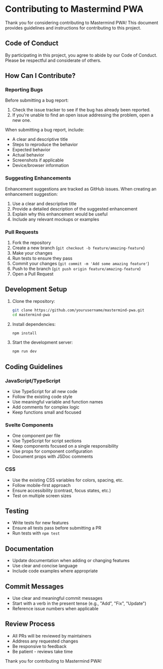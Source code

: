# Contributing to Mastermind PWA

Thank you for considering contributing to Mastermind PWA! This document provides guidelines and instructions for contributing to this project.

## Code of Conduct

By participating in this project, you agree to abide by our Code of Conduct. Please be respectful and considerate of others.

## How Can I Contribute?

### Reporting Bugs

Before submitting a bug report:

1. Check the issue tracker to see if the bug has already been reported.
2. If you're unable to find an open issue addressing the problem, open a new one.

When submitting a bug report, include:

- A clear and descriptive title
- Steps to reproduce the behavior
- Expected behavior
- Actual behavior
- Screenshots if applicable
- Device/browser information

### Suggesting Enhancements

Enhancement suggestions are tracked as GitHub issues. When creating an enhancement suggestion:

1. Use a clear and descriptive title
2. Provide a detailed description of the suggested enhancement
3. Explain why this enhancement would be useful
4. Include any relevant mockups or examples

### Pull Requests

1. Fork the repository
2. Create a new branch (`git checkout -b feature/amazing-feature`)
3. Make your changes
4. Run tests to ensure they pass
5. Commit your changes (`git commit -m 'Add some amazing feature'`)
6. Push to the branch (`git push origin feature/amazing-feature`)
7. Open a Pull Request

## Development Setup

1. Clone the repository:
   ```bash
   git clone https://github.com/yourusername/mastermind-pwa.git
   cd mastermind-pwa
   ```

2. Install dependencies:
   ```bash
   npm install
   ```

3. Start the development server:
   ```bash
   npm run dev
   ```

## Coding Guidelines

### JavaScript/TypeScript

- Use TypeScript for all new code
- Follow the existing code style
- Use meaningful variable and function names
- Add comments for complex logic
- Keep functions small and focused

### Svelte Components

- One component per file
- Use TypeScript for script sections
- Keep components focused on a single responsibility
- Use props for component configuration
- Document props with JSDoc comments

### CSS

- Use the existing CSS variables for colors, spacing, etc.
- Follow mobile-first approach
- Ensure accessibility (contrast, focus states, etc.)
- Test on multiple screen sizes

## Testing

- Write tests for new features
- Ensure all tests pass before submitting a PR
- Run tests with `npm test`

## Documentation

- Update documentation when adding or changing features
- Use clear and concise language
- Include code examples where appropriate

## Commit Messages

- Use clear and meaningful commit messages
- Start with a verb in the present tense (e.g., "Add", "Fix", "Update")
- Reference issue numbers when applicable

## Review Process

- All PRs will be reviewed by maintainers
- Address any requested changes
- Be responsive to feedback
- Be patient - reviews take time

Thank you for contributing to Mastermind PWA!